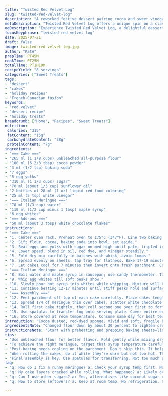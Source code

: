 ```yaml
---
title: "Twisted Red Velvet Log"
slug: "twisted-red-velvet-log"
description: "A reworked festive dessert pairing cocoa and sweet vinegar punch. Two spongy layers rolled with velvety, sticky meringue. Substitutes maple syrup for corn syrup and sunflower oil for canola. Reduced flour and sugar amounts to shift texture; added white chocolate flakes for surprise. Whisking whites to rigid peaks with altered syrup temp. Baking slightly longer for extra chew. The log finished with soft, airy coat. Kept room temp. Serve immediately for best chew and shine."
metaDescription: "Twisted Red Velvet Log offers a unique spin on a classic dessert. Cocoa, vinegar, and maple syrup come together for a festive treat."
ogDescription: "Experience Twisted Red Velvet Log, a delightful dessert featuring cocoa and vinegar. Perfect for festive celebrations with surprising white chocolate flakes."
focusKeyphrase: "twisted red velvet log"
date: 2025-07-21
draft: false
image: twisted-red-velvet-log.jpg
author: "Kate"
prepTime: PT45M
cookTime: PT25M
totalTime: PT1H10M
recipeYield: "8 servings"
categories: ["Sweet Treats"]
tags:
- "dessert"
- "cakes"
- "holiday recipes"
- "French-Canadian fusion"
keywords:
- "red velvet"
- "dessert recipe"
- "holiday treats"
breadcrumb: ["Home", "Recipes", "Sweet Treats"]
nutrition: 
 calories: "315"
 fatContent: "15g"
 carbohydrateContent: "38g"
 proteinContent: "7g"
ingredients:
- "=== Cake ==="
- "265 ml (1 1/8 cups) unbleached all-purpose flour"
- "100 ml (6 2/3 tbsp) cocoa powder"
- "3 ml (1/2 tsp) baking soda"
- "7 eggs"
- "5 egg yolks"
- "310 ml (1 1/3 cups) sugar"
- "70 ml (about 1/3 cup) sunflower oil"
- "2 bottles of 28 ml (1 oz) liquid red food coloring"
- "25 ml (5 tsp) white vinegar"
- "=== Italian Meringue ==="
- "70 ml (1/3 cup) water"
- "110 ml (1/2 cup minus 1 tbsp) maple syrup"
- "6 egg whites"
- "=== Add-ons ==="
- "50 ml (about 3 tbsp) white chocolate flakes"
instructions:
- "=== Cake ==="
- "1. Center oven rack. Preheat oven to 175°C (347°F). Line two baking sheets with parchment and grease thickly."
- "2. Sift flour, cocoa, baking soda into bowl, set aside."
- "3. Beat eggs and yolks with sugar on med-high until pale, tripled in size, ribbons fall off whisk—limit to 10-12 minutes."
- "4. Lower speed, blend in oil, red dye, and vinegar steadily."
- "5. Fold dry mix carefully in batches with whisk, avoid lumps."
- "6. Spread evenly on sheets, tap tray for flatness. Bake 17-19 minutes or until toothpick exits without crumbs."
- "7. Let cakes cool for 7 minutes then invert onto fresh parchment. Cover with towel, cool fully."
- "=== Italian Meringue ==="
- "8. Boil water and maple syrup in saucepan; use candy thermometer. Target 115°C (239°F)."
- "9. Whip egg whites till soft peaks show."
- "10. Slowly pour hot syrup into whites while whipping. Mixture will bloat and steam."
- "11. Continue beating 12-17 minutes until stiff peaks hold and surface is shiny. Can feel warm but not hot."
- "=== Assembly ==="
- "12. Peel parchment off top of each cake carefully. Place cakes lengthwise side by side."
- "13. Spread 1/4 of meringue thin over cakes, scatter white chocolate flakes evenly."
- "14. Roll first cake tightly, then roll second one over first to form giant yule log."
- "15. Use spatulas to transfer log onto serving plate. Cover entire exterior with remaining meringue, swoops and swooshes fancy or rough."
- "16. Store covered at room temperature. Consume same day for best texture and shine."
introduction: "Cocoa dusted, red-dyed sponge. Vivid and soft, fragile but not dry. Spaces of air held in egg whites twisted stiff with syrup’s sticky bind. Two layers roll into one long log, meringue coats it like frosting but lighter. Subtle maple syrup difference changes texture and flavor depth. White chocolate flakes hidden inside for surprise. Not too sweet. Not too rich. Some vinegar sparks in batter for lift and tang. Hands messy, oven steamy. No refrigeration; room temp calls for same-day feast. Rolling cupcakes into logs, but giant and clumsy. Texture plays a game: soft, chewy, slightly sticky. Color red as holiday flame. Minimal nuts, no dairy but all egg-power."
ingredientsNote: "Changed flour down by about 30 percent to lighten crumb but retain structure. Added white chocolate flakes within meringue layer during assembly for texture and visual contrast. Maple syrup replaces corn syrup for natural sweetness and deeper flavor notes. Sunflower oil instead of canola oil—milder taste, stable fats. Cocoa powder slightly increased for darker color and stronger chocolate punch balancing the red. Egg count tweaked for volume. Vinegar slightly up to balance higher cocoa. Sugar lowered for a less cloying sweetness. Follow temperatures carefully when working syrup to prevent overly stiff or runny meringue. All liquids measured precisely for batter consistency."
instructionsNote: "Start with preheating and prepping baking sheets—lining and greasing important to avoid tearing delicate sponge. When whipping eggs and yolks with sugar, beat until volume triples and ribbons form to ensure airiness; timing varies by mixer speed but roughly 10-12 minutes. Addition of oil, vinegar, and red dye must be slow and steady to incorporate without deflating. Fold dry ingredients gently in batches to keep fluff. Baking longer, up to 19 minutes, ensures moist-but-firm cake that rolls without cracking. Meringue syrup temperature raised slightly to thicken mixture enough for coverage but still spreadable. Beat whites to stiff peaks, continuing well after syrup addition for stability. Rolling cakes while warm but cool enough prevents breakage. Spread meringue thin then layer with white chocolate flakes for bursts of sweetness and texture surprise. Final coat meringue applied with spatula, rustic finish accepted. Cover loosely, keep at room temperature, and serve promptly."
tips:
- "Use unbleached flour for better flavor. Fold gently while mixing dry ingredients. Overmix will ruin airiness. Keep an eye on the speed while incorporating. Maybe check eggs for freshness. Misjudged eggs won't whip correctly. Temperature matters."
- "To achieve the right meringue, target that syrup temperature carefully. Too hot? It can seize up. Too cool? It won't whip. Stir in hot syrup slowly. This allows the whites to expand. Pay attention during whipping."
- "Post-baking needs cooling on the parchment. Don't skip this. It helps avoid tearing. If the layers cool too quickly? They might crack. Use a damp towel to maintain moisture while cooling."
- "When rolling the cakes, do it while they’re warm but not too hot. This prevents cracking. You want pliability. Use the parchment to assist. Don't rush it. Expect some mess with meringue spreading."
- "Final assembly is key. Use spatulas for transferring. Not too much pressure here; delicate work. Cover the log generously with meringue. Don't worry about perfection. Rustic is charming and adds personality."
faq:
- "q: How do I fix a runny meringue? a: Check your syrup temp first. Not reaching 115°C? That can cause it. Mix too quickly? Air won't stabilize."
- "q: My cake layers cracked while rolling. What happened? a: Likely overbaked or cooled too fast. Keep moisture in when cooling. Stretch gently when rolling."
- "q: Can I use other sugars? a: Yes, alternatives like coconut sugar can work. Watch ratios though. Adjust liquid if needed. Changes will affect texture."
- "q: How to store leftovers? a: Keep at room temp. No refrigeration. Cover loosely to maintain airiness. Eating same day is best for texture."

---
```

